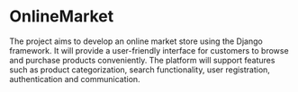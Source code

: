# OnlineMarket

The project aims to develop an online market store using the Django framework. It will provide a user-friendly interface for customers to browse and purchase products conveniently. The platform will support features such as product categorization, search functionality, user registration, authentication and communication.

